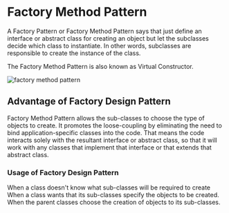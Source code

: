 # Factory Method Pattern
A Factory Pattern or Factory Method Pattern says that just define an interface or abstract class for creating an object but let the subclasses decide which class to instantiate. In other words, subclasses are responsible to create the instance of the class.

The Factory Method Pattern is also known as Virtual Constructor.

![factory method pattern](https://user-images.githubusercontent.com/21277982/41679821-15ac4228-74ed-11e8-9edf-eda3348697a6.PNG)

## Advantage of Factory Design Pattern
Factory Method Pattern allows the sub-classes to choose the type of objects to create.
It promotes the loose-coupling by eliminating the need to bind application-specific classes into the code. That means the code interacts solely with the resultant interface or abstract class, so that it will work with any classes that implement that interface or that extends that abstract class.

### Usage of Factory Design Pattern
When a class doesn't know what sub-classes will be required to create
When a class wants that its sub-classes specify the objects to be created.
When the parent classes choose the creation of objects to its sub-classes.
